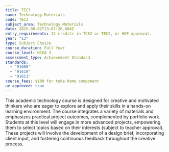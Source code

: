 ```yaml
---
title: TEC3
name: Technology Materials
code: TEC3
subject_area: Technology Materials
date: 2025-08-02T23:07:20.684Z
entry_requirements: 12 credits in TCE2 or TEC2, or HOF approval.
year: "13"
type: Subject Choice
course_duration: Full Year
course_level: NCEA 3
assessment_type: Achievement Standard.
standards:
  - "91608"
  - "91610"
  - "91611"
course_fees: $100 for take-home component
ue_approved: true
---
```

This academic technology course is designed for creative and motivated thinkers who are eager to explore and apply their skills in a hands-on learning environment. The course integrates a variety of materials and emphasizes practical project outcomes, complemented by portfolio work. Students at this level will engage in more advanced projects, empowering them to select topics based on their interests (subject to teacher approval). These projects will involve the development of a design brief, incorporating client input, and fostering continuous feedback throughout the creative process.
